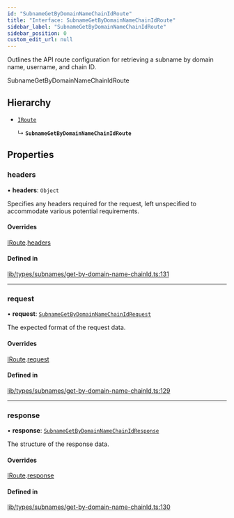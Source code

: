 ```yaml
---
id: "SubnameGetByDomainNameChainIdRoute"
title: "Interface: SubnameGetByDomainNameChainIdRoute"
sidebar_label: "SubnameGetByDomainNameChainIdRoute"
sidebar_position: 0
custom_edit_url: null
---
```


Outlines the API route configuration for retrieving a subname by domain name, username, and chain ID.

 SubnameGetByDomainNameChainIdRoute

## Hierarchy

- [`IRoute`](IRoute.md)

  ↳ **`SubnameGetByDomainNameChainIdRoute`**

## Properties

### headers

• **headers**: `Object`

Specifies any headers required for the request, left unspecified to accommodate various potential requirements.

#### Overrides

[IRoute](IRoute.md).[headers](IRoute.md#headers)

#### Defined in

[lib/types/subnames/get-by-domain-name-chainId.ts:131](https://github.com/JustaName-id/JustaName-sdk/blob/4ff9084/packages/@justaname.id/sdk/src/lib/types/subnames/get-by-domain-name-chainId.ts#L131)

___

### request

• **request**: [`SubnameGetByDomainNameChainIdRequest`](SubnameGetByDomainNameChainIdRequest.md)

The expected format of the request data.

#### Overrides

[IRoute](IRoute.md).[request](IRoute.md#request)

#### Defined in

[lib/types/subnames/get-by-domain-name-chainId.ts:129](https://github.com/JustaName-id/JustaName-sdk/blob/4ff9084/packages/@justaname.id/sdk/src/lib/types/subnames/get-by-domain-name-chainId.ts#L129)

___

### response

• **response**: [`SubnameGetByDomainNameChainIdResponse`](SubnameGetByDomainNameChainIdResponse.md)

The structure of the response data.

#### Overrides

[IRoute](IRoute.md).[response](IRoute.md#response)

#### Defined in

[lib/types/subnames/get-by-domain-name-chainId.ts:130](https://github.com/JustaName-id/JustaName-sdk/blob/4ff9084/packages/@justaname.id/sdk/src/lib/types/subnames/get-by-domain-name-chainId.ts#L130)

